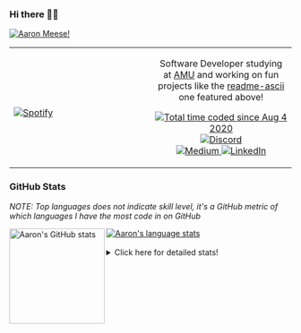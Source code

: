 ### Hi there 👋🏻
[![Aaron Meese!](https://user-images.githubusercontent.com/17814535/88975338-a2aabf00-d27f-11ea-963f-8a19608716b4.png)](https://github.com/ajmeese7/readme-ascii "README ASCII")

<!-- Modified from project here: https://github.com/novatorem/novatorem -->
<table width="100%"> 
  <tr>
  <td width="50%">
      
&nbsp; <br> [![Spotify](https://ajmeese7.vercel.app/api/spotify)](https://open.spotify.com/user/ajmeese)

  </td>
  <td width="50%">
    <p align="center">
    Software Developer studying at <a href="https://www.amu.apus.edu/">AMU</a> and working on fun 
    projects like the <a href="https://github.com/ajmeese7/readme-ascii">readme-ascii</a> one featured above!
    </p>
    <p align="center">
      <a href="https://wakatime.com/@f726891d-3b02-46cd-9b60-e8c59f9e2b14">
        <img src="https://wakatime.com/badge/user/f726891d-3b02-46cd-9b60-e8c59f9e2b14.svg" alt="Total time coded since Aug 4 2020" title="WakaTime" />
      </a>
      <a href="http://link.aaronmeese.com/discord">
        <img src="https://img.shields.io/badge/discord-ajmeese7%234835-369?style=flat-square&logo=discord&logoColor=white&color=purple" alt="Discord" title="Discord">
      </a>
      <br />
      <a href="https://link.aaronmeese.com/medium">
        <img src="https://img.shields.io/badge/medium-ajmeese7-1DB954?style=flat-square&logo=medium&logoColor=white" alt="Medium" title="Medium">
      </a>
      <a href="https://link.aaronmeese.com/linkedin">
        <img src="https://img.shields.io/badge/linkedIn-aaronmeese-1DB954?style=flat-square&logo=linkedin&logoColor=white&color=blue" alt="LinkedIn" title="LinkedIn">
      </a>
    </p>
  </td>

</table>

[//]: <> (The `&nbsp;` is to have Aphelion take up more space)

### GitHub Stats ###
*NOTE: Top languages does not indicate skill level, it's a GitHub metric of which languages I have the most code in on GitHub*

<a href="https://profile-summary-for-github.com/user/ajmeese7">
  <img align="left" height="170px" src="https://github-readme-stats.vercel.app/api?username=ajmeese7&show_icons=true&line_height=27&count_private=true&include_all_commits=true" alt="Aaron's GitHub stats"/>
  <img src="https://github-readme-stats.vercel.app/api/top-langs/?username=ajmeese7&hide_langs_below=5&layout=compact" alt="Aaron's language stats"/>
</a>

<br />
<br />
<details>
<summary>Click here for detailed stats!</summary>

### :zap: Recent Activity
<!--START_SECTION:activity-->
1. ❗️ Closed issue [#60](https://github.com/ajmeese7/spambot/issues/60) in [ajmeese7/spambot](https://github.com/ajmeese7/spambot)
2. 🗣 Commented on [#60](https://github.com/ajmeese7/spambot/issues/60) in [ajmeese7/spambot](https://github.com/ajmeese7/spambot)
3. ❗️ Closed issue [#62](https://github.com/ajmeese7/spambot/issues/62) in [ajmeese7/spambot](https://github.com/ajmeese7/spambot)
4. 🗣 Commented on [#62](https://github.com/ajmeese7/spambot/issues/62) in [ajmeese7/spambot](https://github.com/ajmeese7/spambot)
5. 🗣 Commented on [#63](https://github.com/ajmeese7/spambot/issues/63) in [ajmeese7/spambot](https://github.com/ajmeese7/spambot)
<!--END_SECTION:activity-->

### 🧐 Waka Stats
<!--START_SECTION:waka-->
![Code Time](http://img.shields.io/badge/Code%20Time-802%20hrs%2021%20mins-blue)

**🐱 My GitHub Data** 

> 🏆 311 Contributions in the Year 2022
 > 
> 📦 353.2 kB Used in GitHub's Storage 
 > 
> 🚫 Not Opted to Hire
 > 
> 📜 57 Public Repositories 
 > 
> 🔑 20 Private Repositories  
 > 
**I'm an Early 🐤** 

```text
🌞 Morning    234 commits    ██████░░░░░░░░░░░░░░░░░░░   25.83% 
🌆 Daytime    355 commits    █████████░░░░░░░░░░░░░░░░   39.18% 
🌃 Evening    302 commits    ████████░░░░░░░░░░░░░░░░░   33.33% 
🌙 Night      15 commits     ░░░░░░░░░░░░░░░░░░░░░░░░░   1.66%

```
📅 **I'm Most Productive on Saturday** 

```text
Monday       108 commits    ███░░░░░░░░░░░░░░░░░░░░░░   11.92% 
Tuesday      128 commits    ███░░░░░░░░░░░░░░░░░░░░░░   14.13% 
Wednesday    105 commits    ███░░░░░░░░░░░░░░░░░░░░░░   11.59% 
Thursday     120 commits    ███░░░░░░░░░░░░░░░░░░░░░░   13.25% 
Friday       121 commits    ███░░░░░░░░░░░░░░░░░░░░░░   13.36% 
Saturday     166 commits    ████░░░░░░░░░░░░░░░░░░░░░   18.32% 
Sunday       158 commits    ████░░░░░░░░░░░░░░░░░░░░░   17.44%

```


📊 **This Week I Spent My Time On** 

```text
⌚︎ Time Zone: America/New_York

💬 Programming Languages: 
JavaScript               15 hrs 47 mins      █████████████████████░░░░   84.44% 
Markdown                 57 mins             █░░░░░░░░░░░░░░░░░░░░░░░░   5.08% 
JSON                     51 mins             █░░░░░░░░░░░░░░░░░░░░░░░░   4.57% 
SCSS                     30 mins             ░░░░░░░░░░░░░░░░░░░░░░░░░   2.7% 
CSS                      20 mins             ░░░░░░░░░░░░░░░░░░░░░░░░░   1.85%

🐱‍💻 Projects: 
aaronmeese.com           17 hrs 18 mins      ███████████████████████░░   92.54% 
karameese.com            1 hr 2 mins         █░░░░░░░░░░░░░░░░░░░░░░░░   5.57% 
vault                    20 mins             ░░░░░░░░░░░░░░░░░░░░░░░░░   1.82% 
Unknown Project          0 secs              ░░░░░░░░░░░░░░░░░░░░░░░░░   0.07% 
matrix-wallpaper         0 secs              ░░░░░░░░░░░░░░░░░░░░░░░░░   0.0%

```

**I Mostly Code in JavaScript** 

```text
JavaScript               32 repos            █████████████░░░░░░░░░░░░   52.46% 
HTML                     8 repos             ███░░░░░░░░░░░░░░░░░░░░░░   13.11% 
Java                     4 repos             █░░░░░░░░░░░░░░░░░░░░░░░░   6.56% 
Python                   4 repos             █░░░░░░░░░░░░░░░░░░░░░░░░   6.56% 
Elixir                   2 repos             ░░░░░░░░░░░░░░░░░░░░░░░░░   3.28%

```



 Last Updated on 11/03/2022 16:03:33 UTC
<!--END_SECTION:waka-->
</details>
